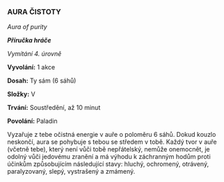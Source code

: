 ### AURA ČISTOTY

*Aura of purity*

***Příručka hráče***

*Vymítání 4. úrovně*

**Vyvolání:** 1 akce

**Dosah:** Ty sám (6 sáhů)

**Složky:** V

**Trvání:** Soustředění, až 10 minut

**Povolání:** Paladin

Vyzařuje z tebe očistná energie v auře o poloměru 6 sáhů. Dokud kouzlo neskončí, aura se pohybuje s tebou se středem v tobě. Každý tvor v auře (včetně tebe), který není vůči tobě nepřátelský, nemůže onemocnět, je odolný vůči jedovému zranění a má výhodu k záchranným hodům proti účinkům způsobujícím následující stavy: hluchý, ochromený, otrávený, paralyzovaný, slepý, vystrašený a zmámený.
